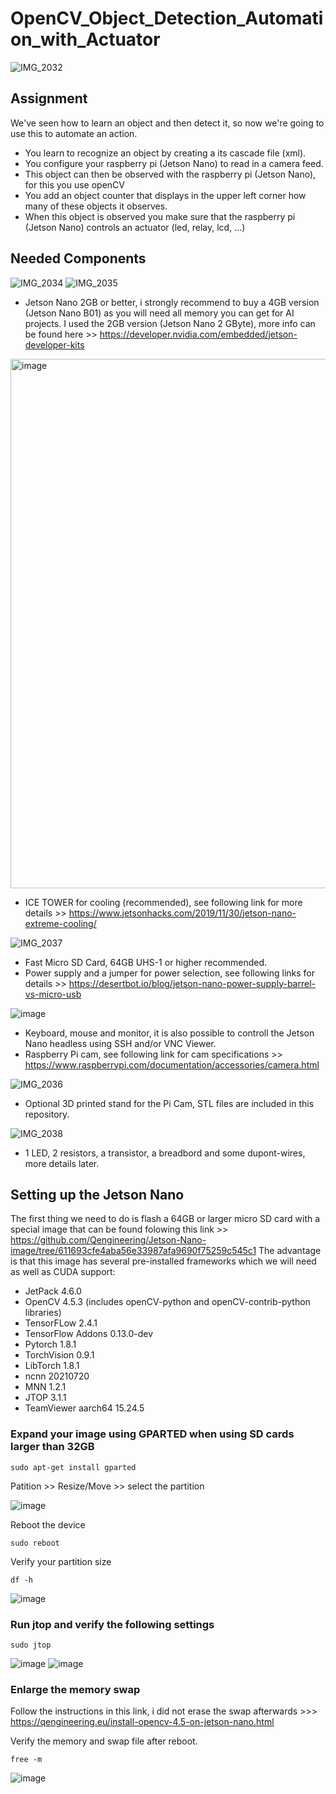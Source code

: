 # OpenCV_Object_Detection_Automation_with_Actuator

![IMG_2032](https://user-images.githubusercontent.com/52450051/161061541-6e34c0f6-9347-4fb7-bdcd-564c351b35a8.jpg)

## Assignment

We've seen how to learn an object and then detect it, so now we're going to use this to automate an action.

* You learn to recognize an object by creating a its cascade file (xml).
* You configure your raspberry pi (Jetson Nano) to read in a camera feed.
* This object can then be observed with the raspberry pi (Jetson Nano), for this you use openCV
* You add an object counter that displays in the upper left corner how many of these objects it observes.
* When this object is observed you make sure that the raspberry pi (Jetson Nano) controls an actuator (led, relay, lcd, ...)

## Needed Components

![IMG_2034](https://user-images.githubusercontent.com/52450051/161063948-55903995-8caa-43b8-bb0d-7ac78a562a31.jpg)
![IMG_2035](https://user-images.githubusercontent.com/52450051/161064323-237b0921-bcdd-48ff-81ab-4ff9807fe3c2.jpg)

* Jetson Nano 2GB or better, i strongly recommend to buy a 4GB version (Jetson Nano B01) as you will need all memory you can get for AI projects. I used the 2GB version (Jetson Nano 2 GByte), more info can be found here >> https://developer.nvidia.com/embedded/jetson-developer-kits

<img width="847" alt="image" src="https://user-images.githubusercontent.com/52450051/161066329-18a368dc-d028-4153-a457-a76bf582badb.png">

* ICE TOWER for cooling (recommended), see following link for more details >> https://www.jetsonhacks.com/2019/11/30/jetson-nano-extreme-cooling/

![IMG_2037](https://user-images.githubusercontent.com/52450051/161069978-d029efba-f224-4253-acb8-a239335d0024.jpg)

* Fast Micro SD Card, 64GB UHS-1 or higher recommended.
* Power supply and a jumper for power selection, see following links for details >> https://desertbot.io/blog/jetson-nano-power-supply-barrel-vs-micro-usb

![image](https://user-images.githubusercontent.com/52450051/161082332-7b3e4d69-b637-4c7e-9a8d-a4e22b8cd814.png)

* Keyboard, mouse and monitor, it is also possible to controll the Jetson Nano headless using SSH and/or VNC Viewer.
* Raspberry Pi cam, see following link for cam specifications >> https://www.raspberrypi.com/documentation/accessories/camera.html

![IMG_2036](https://user-images.githubusercontent.com/52450051/161068150-056b9ff8-3616-4d9b-a935-5e1c08d1273e.jpg)

* Optional 3D printed stand for the Pi Cam, STL files are included in this repository.

![IMG_2038](https://user-images.githubusercontent.com/52450051/161073550-af22b952-975f-4e33-b1fe-aea75fcc57dd.jpg)

* 1 LED, 2 resistors, a transistor, a breadbord and some dupont-wires, more details later. 

## Setting up the Jetson Nano

The first thing we need to do is flash a 64GB or larger micro SD card with a special image that can be found folowing this link >> https://github.com/Qengineering/Jetson-Nano-image/tree/611693cfe4aba56e33987afa9690f75259c545c1
The advantage is that this image has several pre-installed frameworks which we will need as well as CUDA support:

* JetPack 4.6.0
* OpenCV 4.5.3 (includes openCV-python and openCV-contrib-python libraries)
* TensorFLow 2.4.1
* TensorFlow Addons 0.13.0-dev
* Pytorch 1.8.1
* TorchVision 0.9.1
* LibTorch 1.8.1
* ncnn 20210720
* MNN 1.2.1
* JTOP 3.1.1
* TeamViewer aarch64 15.24.5

### Expand your image using GPARTED when using SD cards larger than 32GB

```
sudo apt-get install gparted
```
Patition >> Resize/Move >> select the partition

![image](https://user-images.githubusercontent.com/52450051/161077274-abd1427e-257b-4063-b8de-37350e38b0d0.png)

Reboot the device
```
sudo reboot
```

Verify your partition size
```
df -h
```
![image](https://user-images.githubusercontent.com/52450051/161078160-ad614ce3-d4ca-424d-a77d-75660c05cab7.png)

### Run jtop and verify the following settings
```
sudo jtop
```
![image](https://user-images.githubusercontent.com/52450051/161078796-2307c85f-ccdd-4e69-9c60-d77c46334f27.png)
![image](https://user-images.githubusercontent.com/52450051/161078905-cc516900-16ab-43bb-b6e0-86ede535b85b.png)

### Enlarge the memory swap

Follow the instructions in this link, i did not erase the swap afterwards >>> https://qengineering.eu/install-opencv-4.5-on-jetson-nano.html

Verify the memory and swap file after reboot.

```
free -m
```
![image](https://user-images.githubusercontent.com/52450051/161080375-60948366-fe1f-48c5-8ff8-bdafcab85b5e.png)












